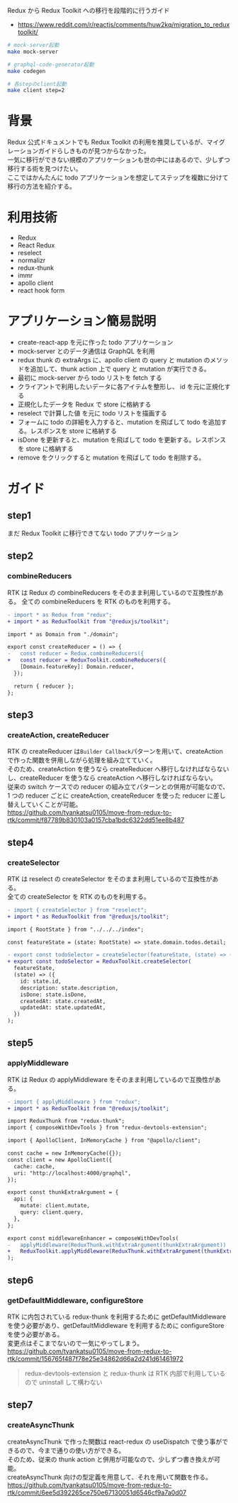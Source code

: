 Redux から Redux Toolkit への移行を段階的に行うガイド

- https://www.reddit.com/r/reactjs/comments/huw2kq/migration_to_reduxtoolkit/

```bash
# mock-server起動
make mock-server

# graphql-code-generator起動
make codegen

# 各stepのclient起動
make client step=2
```

# 背景

Redux 公式ドキュメントでも Redux Toolkit の利用を推奨しているが、マイグレーションガイドらしきものが見つからなかった。  
一気に移行ができない規模のアプリケーションも世の中にはあるので、少しずつ移行する術を見つけたい。  
ここではかんたんに todo アプリケーションを想定してステップを複数に分けて移行の方法を紹介する。

# 利用技術

- Redux
- React Redux
- reselect
- normalizr
- redux-thunk
- immr
- apollo client
- react hook form

# アプリケーション簡易説明

- create-react-app を元に作った todo アプリケーション
- mock-server とのデータ通信は GraphQL を利用
- redux thunk の extraArgs に、apollo client の query と mutation のメソッドを追加して、thunk action 上で query と mutation が実行できる。
- 最初に mock-server から todo リストを fetch する
- クライアントで利用したいデータに各アイテムを整形し、 id を元に正規化する
- 正規化したデータを Redux で store に格納する
- reselect で計算した値 を元に todo リストを描画する
- フォームに todo の詳細を入力すると、mutation を飛ばして todo を追加する。レスポンスを store に格納する
- isDone を更新すると、mutation を飛ばして todo を更新する。レスポンスを store に格納する
- remove をクリックすると mutation を飛ばして todo を削除する。

# ガイド

## step1

まだ Redux Toolkit に移行できてない todo アプリケーション

## step2

### combineReducers

RTK は Redux の combineReducers をそのまま利用しているので互換性がある。
全ての combineReducers を RTK のものを利用する。

```diff
- import * as Redux from "redux";
+ import * as ReduxToolkit from "@reduxjs/toolkit";

import * as Domain from "./domain";

export const createReducer = () => {
-   const reducer = Redux.combineReducers({
+   const reducer = ReduxToolkit.combineReducers({
    [Domain.featureKey]: Domain.reducer,
  });

  return { reducer };
};
```

## step3

### createAction, createReducer

RTK の createReducer は`Builder Callback`パターンを用いて、createAction で作った関数を併用しながら処理を組み立てていく。  
そのため、createAction を使うなら createReducer へ移行しなければならないし、createReducer を使うなら createAction へ移行しなければならない。  
従来の switch ケースでの reducer の組み立てパターンとの併用が可能なので、1 つの reducer ごとに createAction, createReducer を使った reducer に差し替えしていくことが可能。  
https://github.com/tyankatsu0105/move-from-redux-to-rtk/commit/f87789b830103a0157cba1bdc6322dd51ee8b487

## step4

### createSelector

RTK は reselect の createSelector をそのまま利用しているので互換性がある。  
全ての createSelector を RTK のものを利用する。

```diff
- import { createSelector } from "reselect";
+ import * as ReduxToolkit from "@reduxjs/toolkit";

import { RootState } from "../../../index";

const featureState = (state: RootState) => state.domain.todos.detail;

- export const todoSelector = createSelector(featureState, (state) => ({
+ export const todoSelector = ReduxToolkit.createSelector(
  featureState,
  (state) => ({
    id: state.id,
    description: state.description,
    isDone: state.isDone,
    createdAt: state.createdAt,
    updatedAt: state.updatedAt,
  })
);

```

## step5

### applyMiddleware

RTK は Redux の applyMiddleware をそのまま利用しているので互換性がある。

```diff
- import { applyMiddleware } from "redux";
+ import * as ReduxToolkit from "@reduxjs/toolkit";

import ReduxThunk from "redux-thunk";
import { composeWithDevTools } from "redux-devtools-extension";

import { ApolloClient, InMemoryCache } from "@apollo/client";

const cache = new InMemoryCache({});
const client = new ApolloClient({
  cache: cache,
  uri: "http://localhost:4000/graphql",
});

export const thunkExtraArgument = {
  api: {
    mutate: client.mutate,
    query: client.query,
  },
};

export const middlewareEnhancer = composeWithDevTools(
-   applyMiddleware(ReduxThunk.withExtraArgument(thunkExtraArgument))
+   ReduxToolkit.applyMiddleware(ReduxThunk.withExtraArgument(thunkExtraArgument))
);
```

## step6

### getDefaultMiddleware, configureStore

RTK に内包されている redux-thunk を利用するために getDefaultMiddleware を使う必要があり、getDefaultMiddleware を利用するために configureStore を使う必要がある。  
変更点はそこまでないので一気にやってしまう。  
https://github.com/tyankatsu0105/move-from-redux-to-rtk/commit/156765f487f78e25e34862d66a2d241d61461972

> redux-devtools-extension と redux-thunk は RTK 内部で利用しているので uninstall して構わない

## step7

### createAsyncThunk

createAsyncThunk で作った関数は react-redux の useDispatch で使う事ができるので、今まで通りの使い方ができる。  
そのため、従来の thunk action と併用が可能なので、少しずつ書き換えが可能。  
createAsyncThunk 向けの型定義を用意して、それを用いて関数を作る。  
https://github.com/tyankatsu0105/move-from-redux-to-rtk/commit/6ee5d392265ce750e67130051d6546cf9a7a0d07
